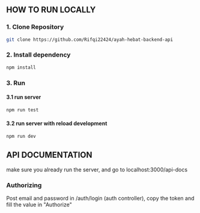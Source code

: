 ## HOW TO RUN LOCALLY
### 1. Clone Repository
```bash
git clone https://github.com/Rifqi22424/ayah-hebat-backend-api
```

### 2. Install dependency
``` javascript
npm install
```

### 3. Run 
#### 3.1 run server
```javascript
npm run test
```
#### 3.2 run server with reload development
```javascript
npm run dev
```

## API DOCUMENTATION
make sure you already run the server, and go to localhost:3000/api-docs
### Authorizing
Post email and password in /auth/login (auth controller), copy the token and fill the value in "Authorize"